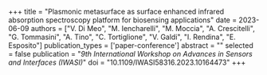 +++
title = "Plasmonic metasurface as surface enhanced infrared absorption spectroscopy platform for biosensing applications"
date = 2023-06-09
authors = ["V. Di Meo", "M. Iencharelli", "M. Moccia", "A. Crescitelli", "G. Tommasini", "A. Tino", "C. Tortiglione", "V. Galdi", "I. Rendina", "E. Esposito"]
publication_types = ['paper-conference']
abstract = ""
selected = false
publication = "*9th International Workshop on Advances in Sensors and Interfaces (IWASI)*"
doi = "10.1109/IWASI58316.2023.10164473"
+++

